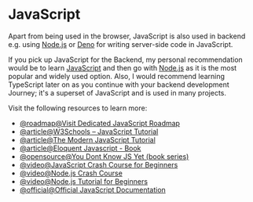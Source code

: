 # JavaScript

Apart from being used in the browser, JavaScript is also used in backend e.g. using [Node.js](https://nodejs.org/) or [Deno](https://deno.land/) for writing server-side code in JavaScript.

If you pick up JavaScript for the Backend, my personal recommendation would be to learn [JavaScript](/javascript) and then go with [Node.js](/nodejs) as it is the most popular and widely used option. Also, I would recommend learning TypeScript later on as you continue with your backend development Journey; it's a superset of JavaScript and is used in many projects.

Visit the following resources to learn more:

- [@roadmap@Visit Dedicated JavaScript Roadmap](/javascript)
- [@article@W3Schools – JavaScript Tutorial](https://www.w3schools.com/js/)
- [@article@The Modern JavaScript Tutorial](https://javascript.info/)
- [@article@Eloquent Javascript - Book](https://eloquentjavascript.net/)
- [@opensource@You Dont Know JS Yet (book series) ](https://github.com/getify/You-Dont-Know-JS)
- [@video@JavaScript Crash Course for Beginners](https://youtu.be/hdI2bqOjy3c)
- [@video@Node.js Crash Course](https://www.youtube.com/watch?v=fBNz5xF-Kx4)
- [@video@Node.js Tutorial for Beginners](https://www.youtube.com/watch?v=TlB_eWDSMt4)
- [@official@Official JavaScript Documentation](https://www.javascript.com/)
